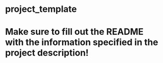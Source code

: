# project_template

# Make sure to fill out the README with the information specified in the project description!